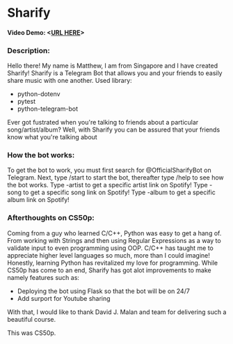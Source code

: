 # Sharify
#### Video Demo:  <[URL HERE]()>

### Description:
Hello there! My name is Matthew, I am from Singapore and I have created Sharify!
Sharify is a Telegram Bot that allows you and your friends to easily share music with one another.
Used library:
* python-dotenv
* pytest
* python-telegram-bot

Ever got fustrated when you're talking to friends about a particular song/artist/album?
Well, with Sharify you can be assured that your friends know what you're talking about

### How the bot works:

To get the bot to work, you must first search for @OfficialSharifyBot on Telegram.
Next, type /start to start the bot, thereafter type /help to see how the bot works.
Type -artist <ArtistName> to get a specific artist link on Spotify!
Type -song <SongName> to get a specific song link on Spotify!
Type -album <AlbumName> to get a specific album link on Spotify!

### Afterthoughts on CS50p:
Coming from a guy who learned C/C++, Python was easy to get a hang of. From working with Strings and then using Regular Expressions as a way to validate input to even programming using OOP. C/C++ has taught me to appreciate higher level languages so much, more than I could imagine! Honestly, learning Python has revitalized my love for programming. While CS50p has come to an end, Sharify has got alot improvements to make namely features such as:
* Deploying the bot using Flask so that the bot will be on 24/7
* Add surport for Youtube sharing

With that, I would like to thank David J. Malan and team for delivering such a beautiful course.

This was CS50p.